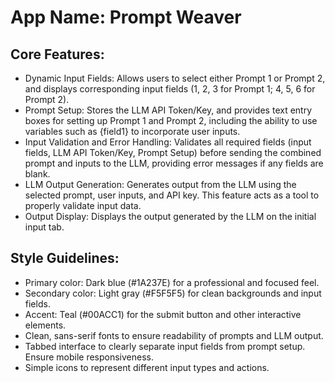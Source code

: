# **App Name**: Prompt Weaver

## Core Features:

- Dynamic Input Fields: Allows users to select either Prompt 1 or Prompt 2, and displays corresponding input fields (1, 2, 3 for Prompt 1; 4, 5, 6 for Prompt 2).
- Prompt Setup: Stores the LLM API Token/Key, and provides text entry boxes for setting up Prompt 1 and Prompt 2, including the ability to use variables such as {field1} to incorporate user inputs.
- Input Validation and Error Handling: Validates all required fields (input fields, LLM API Token/Key, Prompt Setup) before sending the combined prompt and inputs to the LLM, providing error messages if any fields are blank.
- LLM Output Generation: Generates output from the LLM using the selected prompt, user inputs, and API key. This feature acts as a tool to properly validate input data.
- Output Display: Displays the output generated by the LLM on the initial input tab.

## Style Guidelines:

- Primary color: Dark blue (#1A237E) for a professional and focused feel.
- Secondary color: Light gray (#F5F5F5) for clean backgrounds and input fields.
- Accent: Teal (#00ACC1) for the submit button and other interactive elements.
- Clean, sans-serif fonts to ensure readability of prompts and LLM output.
- Tabbed interface to clearly separate input fields from prompt setup.  Ensure mobile responsiveness.
- Simple icons to represent different input types and actions.